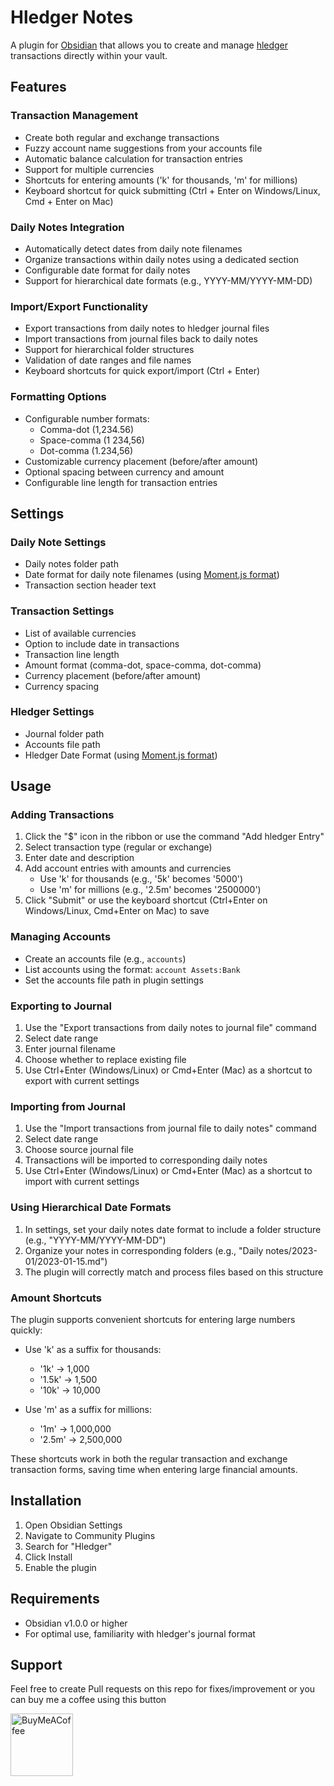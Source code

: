 # Hledger Notes

A plugin for [Obsidian](https://obsidian.md) that allows you to create and manage [hledger](https://hledger.org/) transactions directly within your vault.

## Features

### Transaction Management
- Create both regular and exchange transactions
- Fuzzy account name suggestions from your accounts file
- Automatic balance calculation for transaction entries
- Support for multiple currencies
- Shortcuts for entering amounts ('k' for thousands, 'm' for millions)
- Keyboard shortcut for quick submitting (Ctrl + Enter on Windows/Linux, Cmd + Enter on Mac)

### Daily Notes Integration
- Automatically detect dates from daily note filenames
- Organize transactions within daily notes using a dedicated section
- Configurable date format for daily notes
- Support for hierarchical date formats (e.g., YYYY-MM/YYYY-MM-DD)

### Import/Export Functionality
- Export transactions from daily notes to hledger journal files
- Import transactions from journal files back to daily notes
- Support for hierarchical folder structures
- Validation of date ranges and file names
- Keyboard shortcuts for quick export/import (Ctrl + Enter)

### Formatting Options
- Configurable number formats:
  - Comma-dot (1,234.56)
  - Space-comma (1 234,56)
  - Dot-comma (1.234,56)
- Customizable currency placement (before/after amount)
- Optional spacing between currency and amount
- Configurable line length for transaction entries

## Settings

### Daily Note Settings
- Daily notes folder path
- Date format for daily note filenames (using [Moment.js format](https://momentjs.com/docs/#/displaying/format/))
- Transaction section header text

### Transaction Settings
- List of available currencies
- Option to include date in transactions
- Transaction line length
- Amount format (comma-dot, space-comma, dot-comma)
- Currency placement (before/after amount)
- Currency spacing

### Hledger Settings
- Journal folder path
- Accounts file path
- Hledger Date Format (using [Moment.js format](https://momentjs.com/docs/#/displaying/format/))

## Usage

### Adding Transactions
1. Click the "$" icon in the ribbon or use the command "Add hledger Entry"
2. Select transaction type (regular or exchange)
3. Enter date and description
4. Add account entries with amounts and currencies
   - Use 'k' for thousands (e.g., '5k' becomes '5000')
   - Use 'm' for millions (e.g., '2.5m' becomes '2500000')
5. Click "Submit" or use the keyboard shortcut (Ctrl+Enter on Windows/Linux, Cmd+Enter on Mac) to save

### Managing Accounts
- Create an accounts file (e.g., `accounts`)
- List accounts using the format: `account Assets:Bank`
- Set the accounts file path in plugin settings

### Exporting to Journal
1. Use the "Export transactions from daily notes to journal file" command
2. Select date range
3. Enter journal filename
4. Choose whether to replace existing file
5. Use Ctrl+Enter (Windows/Linux) or Cmd+Enter (Mac) as a shortcut to export with current settings

### Importing from Journal
1. Use the "Import transactions from journal file to daily notes" command
2. Select date range
3. Choose source journal file
4. Transactions will be imported to corresponding daily notes
5. Use Ctrl+Enter (Windows/Linux) or Cmd+Enter (Mac) as a shortcut to import with current settings

### Using Hierarchical Date Formats
1. In settings, set your daily notes date format to include a folder structure (e.g., "YYYY-MM/YYYY-MM-DD")
2. Organize your notes in corresponding folders (e.g., "Daily notes/2023-01/2023-01-15.md")
3. The plugin will correctly match and process files based on this structure

### Amount Shortcuts
The plugin supports convenient shortcuts for entering large numbers quickly:

- Use 'k' as a suffix for thousands:
  - '1k' → 1,000
  - '1.5k' → 1,500
  - '10k' → 10,000

- Use 'm' as a suffix for millions:
  - '1m' → 1,000,000
  - '2.5m' → 2,500,000
  
These shortcuts work in both the regular transaction and exchange transaction forms, saving time when entering large financial amounts.

## Installation

1. Open Obsidian Settings
2. Navigate to Community Plugins
3. Search for "Hledger"
4. Click Install
5. Enable the plugin

## Requirements

- Obsidian v1.0.0 or higher
- For optimal use, familiarity with hledger's journal format

## Support

Feel free to create Pull requests on this repo for fixes/improvement or you can buy me a coffee using this button

[<img src="https://cdn.buymeacoffee.com/buttons/v2/default-yellow.png" alt="BuyMeACoffee" width="100">](https://www.buymeacoffee.com/bzimor)